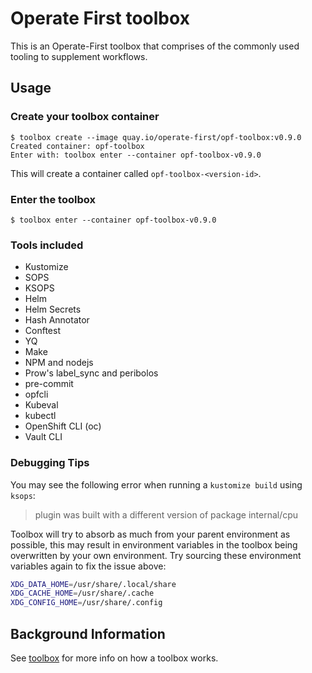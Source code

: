 # Operate First toolbox

This is an Operate-First toolbox that comprises of the commonly used tooling to supplement workflows.

## Usage

### Create your toolbox container

```shell
$ toolbox create --image quay.io/operate-first/opf-toolbox:v0.9.0
Created container: opf-toolbox
Enter with: toolbox enter --container opf-toolbox-v0.9.0
```

This will create a container called `opf-toolbox-<version-id>`.

### Enter the toolbox

```shell
$ toolbox enter --container opf-toolbox-v0.9.0
```

### Tools included

- Kustomize
- SOPS
- KSOPS
- Helm
- Helm Secrets
- Hash Annotator
- Conftest
- YQ
- Make
- NPM and nodejs
- Prow's label_sync and peribolos
- pre-commit
- opfcli
- Kubeval
- kubectl
- OpenShift CLI (oc)
- Vault CLI

### Debugging Tips

You may see the following error when running a `kustomize build` using `ksops`:

> plugin was built with a different version of package internal/cpu

Toolbox will try to absorb as much from your parent environment as possible, this may result in environment variables
in the toolbox being overwritten by your own environment. Try sourcing these environment variables again to fix the issue
above:

```bash
XDG_DATA_HOME=/usr/share/.local/share
XDG_CACHE_HOME=/usr/share/.cache
XDG_CONFIG_HOME=/usr/share/.config
```

## Background Information

See [toolbox](https://github.com/containers/toolbox) for more info on how a toolbox works.
